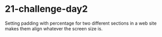 # 21-challenge-day2
Setting padding with percentage for two different sections in a web site makes them align whatever the screen size is.
